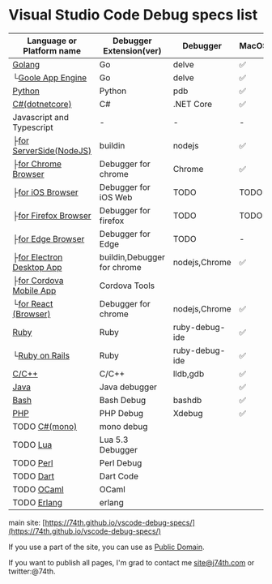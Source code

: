 <!-- vim: ts=2 sw=2 expandtab
-->
# Visual Studio Code Debug specs list

|Language or Platform name|Debugger Extension(ver)|Debugger|MacOS|Windows|Linux|
|---|---|---|---|---|---|
|[Golang](./golang)|Go|delve|✅|✅|✅|
|└[Goole App Engine](./golang_appengine)|Go|delve|✅|✅|✅|
|[Python](./python)|Python|pdb|✅|✅|✅|
|[C#(dotnetcore)](./csharp)|C#|.NET Core|✅|✅|✅|
|Javascript and Typescript|-|-|-|-|-|
|├[for ServerSide(NodeJS)](./javascript)|buildin|nodejs|✅|✅|✅|
|├[for Chrome Browser](./javascript_chrome)|Debugger for chrome|Chrome|✅|✅|✅|
|├[for iOS Browser](./javascript_ios)|Debugger for iOS Web|TODO|TODO|-|-|
|├[for Firefox Browser](./javascript_firefox)|Debugger for firefox|TODO|TODO|TODO|TODO|
|├[for Edge Browser](./javascript_edge)|Debugger for Edge|TODO|-|-|TODO|
|├[for Electron Desktop App](./javascript_electron)|buildin,Debugger for chrome|nodejs,Chrome|✅|✅|✅|
|├[for Cordova Mobile App](./javascript_cordova)|Cordova Tools|||||
|└[for React (Browser)](./javascript_react)|Debugger for chrome|nodejs,Chrome|✅|✅|✅|
|[Ruby](./ruby)|Ruby|ruby-debug-ide|✅|✅|✅|
|└[Ruby on Rails](./ruby_ror)|Ruby|ruby-debug-ide|✅|✅|✅|
|[C/C++](./cpp)|C/C++|lldb,gdb|✅|✅|✅|
|[Java](./java)|Java debugger||✅|✅|✅|
|[Bash](./bash)|Bash Debug|bashdb|✅|✅|✅|
|[PHP](./php)|PHP Debug|Xdebug|✅|✅|✅|
|TODO [C#(mono)](./csharp_mono)|mono debug|||||
|TODO [Lua](./Lua)|Lua 5.3 Debugger|||||
|TODO [Perl](./perl)|Perl Debug|||||
|TODO [Dart](./bash)|Dart Code|||||
|TODO [OCaml](./ocaml)|OCaml|||||
|TODO [Erlang](./erlang)|erlang|||||

main site: [https://74th.github.io/vscode-debug-specs/](https://74th.github.io/vscode-debug-specs/)

If you use a part of the site, you can use as [Public Domain](https://en.wikipedia.org/wiki/Public_domain).

If you want to publish all pages, I'm grad to contact me site@j74th.com or twitter:@74th.
